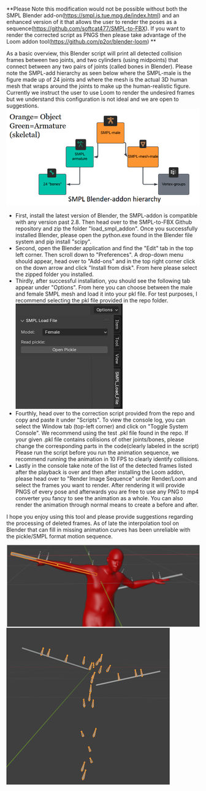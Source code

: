 \*\*Please Note this modification would not be possible without both the SMPL Blender add-on(https://smpl.is.tue.mpg.de/index.html) and an enhanced version of it that allows the user to render
the poses as a sequence(https://github.com/softcat477/SMPL-to-FBX). If you want to render the corrected script as PNGS then please take advantage of the Loom addon tool(https://github.com/p2or/blender-loom) \*\*

As a basic overview, this Blender script will print all detected collision frames between two joints, and two cylinders (using midpoints) that connect between any two pairs of joints (called bones in Blender). Please note the SMPL-add hierarchy as seen below where the SMPL-male is the figure made up of 24 joints and where the mesh is the actual 3D human mesh that wraps around the joints to make up the human-realistic figure. Currently we instruct the user to use Loom to render the undesired frames but we understand this configuration is not ideal and we are open to suggestions.
![Example Image](images/smpl-addon2.PNG)


- First, install the latest version of Blender, the SMPL-addon is compatible with any version past 2.8. Then head over to the SMPL-to-FBX Github repository and zip the folder "load\_smpl\_addon". Once you successfully installed Blender, please open the python.exe found in the Blender file system and pip install "scipy".
- Second, open the Blender application and find the "Edit" tab in the top left corner. Then scroll down to "Preferences". A drop-down menu should appear, head over to "Add-ons" and in the top right corner click on the down arrow and click "Install from disk". From here please select the zipped folder you installed.
- Thirdly, after successful installation, you should see the following tab appear under "Options". From here you can choose between the male and female SMPL mesh and load it into your pkl file. For test purposes, I recommend selecting the pkl file provided in the repo folder.
![Example Image](images/smpl-addon.PNG)
- Fourthly, head over to the correction script provided from the repo and copy and paste it under "Scripts". To view the console log, you can select the Window tab (top-left corner) and click on "Toggle System Console". We recommend using the test .pkl file found in the repo. If your given .pkl file contains collisions of other joints/bones, please change the corresponding parts in the code(clearly labeled in the script) Please run the script before you run the animation sequence, we recommend running the animation in 10 FPS to clearly identify collisions.
- Lastly in the console take note of the list of the detected frames listed after the playback is over and then after installing the Loom addon, please head over to "Render Image Sequence" under Render/Loom and select the frames you want to render. After rendering it will provide PNGS of every pose and afterwards you are free to use any PNG to mp4 converter you fancy to see the animation as a whole. You can also render the animation through normal means to create a before and after.

I hope you enjoy using this tool and please provide suggestions regarding the processing of deleted frames. As of late the interpolation tool on Blender that can fill in missing animation curves has been unreliable with the pickle/SMPL format motion sequence.

![Example Image](images/mesh_cylinder.PNG)
![Example Image](images/no_mesh_cylinder2.PNG)
